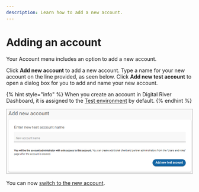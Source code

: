 ```yaml
---
description: Learn how to add a new account.
---
```


# Adding an account

Your Account menu includes an option to add a new account.

Click **Add new account** to add a new account. Type a name for your new account on the line provided, as seen below. Click **Add new test account** to open a dialog box for you to add and name your new account.

{% hint style="info" %}
When you create an account in Digital River Dashboard, it is assigned to the [Test environment](../test-and-production-environments.md) by default.
{% endhint %}

<div align="left">

<img src="../../../.gitbook/assets/addnewaccount (1) (2) (2).png" alt="">

</div>

You can now [switch to the new account](switching-accounts.md).
